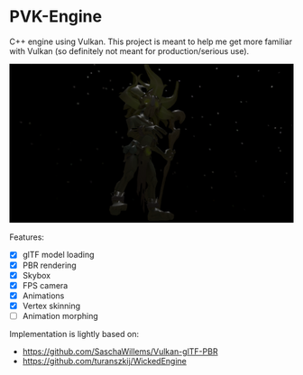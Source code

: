 # PVK-Engine
C++ engine using Vulkan. This project is meant to help me get more familiar with Vulkan (so definitely not meant for production/serious use).

![Screenshot](https://github.com/caandewiel/PVK-Engine/blob/main/Schermafbeelding%202021-02-10%20om%2022.46.28.png?raw=true)

Features:
- [x] glTF model loading
- [x] PBR rendering
- [x] Skybox
- [x] FPS camera
- [x] Animations
- [x] Vertex skinning
- [ ] Animation morphing

Implementation is lightly based on:
- https://github.com/SaschaWillems/Vulkan-glTF-PBR
- https://github.com/turanszkij/WickedEngine
